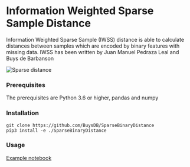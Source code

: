 # Information Weighted Sparse Sample Distance

Information Weighted Sparse Sample  (IWSS) distance is able to calculate distances between samples which are encoded by binary features with missing data.
IWSS has been written by Juan Manuel Pedraza Leal and Buys de Barbanson

<img alt="Sparse distance" src="http://buysdb.nl/images/ext/sparseDist.png">

### Prerequisites

The prerequisites are Python 3.6 or higher, pandas and numpy

### Installation
```
git clone https://github.com/BuysDB/SparseBinaryDistance
pip3 install -e ./SparseBinaryDistance
```

### Usage
[Example notebook](https://github.com/BuysDB/SparseBinaryDistance/blob/master/notebooks/Sparse%20binary%20distance%20examples.ipynb)
